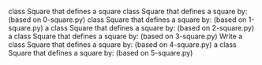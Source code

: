 class Square that defines a square
class Square that defines a square by: (based on 0-square.py)
class Square that defines a square by: (based on 1-square.py)
a class Square that defines a square by: (based on 2-square.py)
 a class Square that defines a square by: (based on 3-square.py)
Write a class Square that defines a square by: (based on 4-square.py)
a class Square that defines a square by: (based on 5-square.py)

